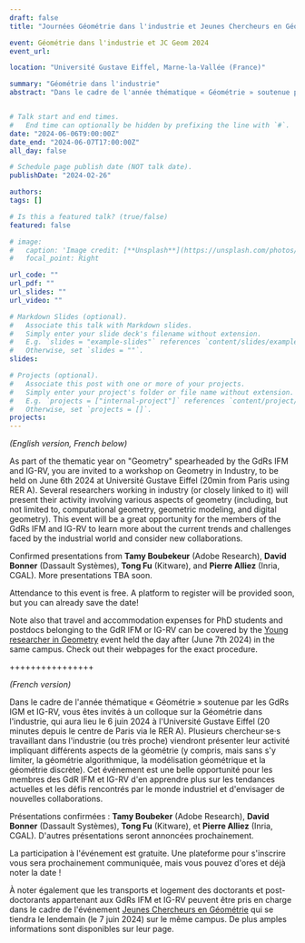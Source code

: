 ```yaml
---
draft: false
title: "Journées Géométrie dans l'industrie et Jeunes Chercheurs en Géométrie" 

event: Géométrie dans l'industrie et JC Geom 2024
event_url: 

location: "Université Gustave Eiffel, Marne-la-Vallée (France)"

summary: "Géométrie dans l'industrie"
abstract: "Dans le cadre de l'année thématique « Géométrie » soutenue par les GdRs IGM et IG-RV, vous êtes invités à un colloque sur la **Géométrie dans l'industrie**, qui aura lieu le 6 juin 2024 à l'Université Gustave Eiffel, suivie d'une journée **Jeunes Chercheurs en Géométrie 2024**"


# Talk start and end times.
#   End time can optionally be hidden by prefixing the line with `#`.
date: "2024-06-06T9:00:00Z"
date_end: "2024-06-07T17:00:00Z"
all_day: false

# Schedule page publish date (NOT talk date).
publishDate: "2024-02-26"

authors:
tags: []

# Is this a featured talk? (true/false)
featured: false

# image:
#   caption: 'Image credit: [**Unsplash**](https://unsplash.com/photos/bzdhc5b3Bxs)'
#   focal_point: Right

url_code: ""
url_pdf: ""
url_slides: ""
url_video: ""

# Markdown Slides (optional).
#   Associate this talk with Markdown slides.
#   Simply enter your slide deck's filename without extension.
#   E.g. `slides = "example-slides"` references `content/slides/example-slides.md`.
#   Otherwise, set `slides = ""`.
slides:

# Projects (optional).
#   Associate this post with one or more of your projects.
#   Simply enter your project's folder or file name without extension.
#   E.g. `projects = ["internal-project"]` references `content/project/deep-learning/index.md`.
#   Otherwise, set `projects = []`.
projects:
---
```


*(English version, French below)*

As part of the thematic year on "Geometry" spearheaded by the GdRs IFM and IG-RV, you are invited to a workshop on Geometry in Industry, to be held on June 6th 2024 at Université Gustave Eiffel (20min from Paris using RER A). Several researchers working in industry (or closely linked to it) will present their activity involving various aspects of geometry (including, but not limited to, computational geometry, geometric modeling, and digital geometry). This event will be a great opportunity for the members of the GdRs IFM and IG-RV to learn more about the current trends and challenges faced by the industrial world and consider new collaborations.

Confirmed presentations from **Tamy Boubekeur** (Adobe Research), **David Bonner** (Dassault Systèmes), **Tong Fu** (Kitware), and **Pierre Alliez** (Inria, CGAL). More presentations TBA soon.

Attendance to this event is free. A platform to register will be provided soon, but you can already save the date!

Note also that travel and accommodation expenses for PhD students and postdocs belonging to the GdR IFM or IG-RV can be covered by the [Young researcher in Geometry](https://jcgeo24.sciencesconf.org) event held the day after (June 7th 2024) in the same campus. Check out their webpages for the exact procedure.

++++++++++++++++

*(French version)*

Dans le cadre de l'année thématique « Géométrie » soutenue par les GdRs IGM et IG-RV, vous êtes invités à un colloque sur la Géométrie dans l'industrie, qui aura lieu le 6 juin 2024 à l'Université Gustave Eiffel (20 minutes depuis le centre de Paris via le RER A). Plusieurs chercheur·se·s travaillant dans l'industrie (ou très proche) viendront présenter leur activité impliquant différents aspects de la géométrie (y compris, mais sans s'y limiter, la géométrie algorithmique, la modélisation géométrique et la géométrie discrète). Cet événement est une belle opportunité pour les membres des GdR IFM et IG-RV d'en apprendre plus sur les tendances actuelles et les défis rencontrés par le monde industriel et d'envisager de nouvelles collaborations.

Présentations confirmées : **Tamy Boubeker** (Adobe Research), **David Bonner** (Dassault Systèmes), **Tong Fu** (Kitware), et **Pierre Alliez** (Inria, CGAL). D'autres présentations seront annoncées prochainement.

La participation à l'événement est gratuite. Une plateforme pour s'inscrire vous sera prochainement communiquée, mais vous pouvez d'ores et déjà noter la date !

À noter également que les transports et logement des doctorants et post-doctorants appartenant aux GdRs IFM et IG-RV peuvent être pris en charge dans le cadre de l'événement [Jeunes Chercheurs en Géométrie](https://jcgeo24.sciencesconf.org) qui se tiendra le lendemain (le 7 juin 2024) sur le même campus. De plus amples informations sont disponibles sur leur page.
